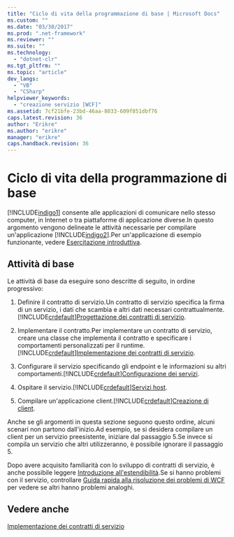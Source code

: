 ```yaml
---
title: "Ciclo di vita della programmazione di base | Microsoft Docs"
ms.custom: ""
ms.date: "03/30/2017"
ms.prod: ".net-framework"
ms.reviewer: ""
ms.suite: ""
ms.technology: 
  - "dotnet-clr"
ms.tgt_pltfrm: ""
ms.topic: "article"
dev_langs: 
  - "VB"
  - "CSharp"
helpviewer_keywords: 
  - "creazione servizio [WCF]"
ms.assetid: 7cf21bfe-23bd-46aa-8033-609f851dbf76
caps.latest.revision: 36
author: "Erikre"
ms.author: "erikre"
manager: "erikre"
caps.handback.revision: 36
---
```

# Ciclo di vita della programmazione di base
[!INCLUDE[indigo1](../../../includes/indigo1-md.md)] consente alle applicazioni di comunicare nello stesso computer, in Internet o tra piattaforme di applicazione diverse.In questo argomento vengono delineate le attività necessarie per compilare un'applicazione [!INCLUDE[indigo2](../../../includes/indigo2-md.md)].Per un'applicazione di esempio funzionante, vedere [Esercitazione introduttiva](../../../docs/framework/wcf/getting-started-tutorial.md).  
  
## Attività di base  
 Le attività di base da eseguire sono descritte di seguito, in ordine progressivo:  
  
1.  Definire il contratto di servizio.Un contratto di servizio specifica la firma di un servizio, i dati che scambia e altri dati necessari contrattualmente.[!INCLUDE[crdefault](../../../includes/crdefault-md.md)][Progettazione dei contratti di servizio](../../../docs/framework/wcf/designing-service-contracts.md).  
  
2.  Implementare il contratto.Per implementare un contratto di servizio, creare una classe che implementa il contratto e specificare i comportamenti personalizzati per il runtime.[!INCLUDE[crdefault](../../../includes/crdefault-md.md)][Implementazione dei contratti di servizio](../../../docs/framework/wcf/implementing-service-contracts.md).  
  
3.  Configurare il servizio specificando gli endpoint e le informazioni su altri comportamenti.[!INCLUDE[crdefault](../../../includes/crdefault-md.md)][Configurazione dei servizi](../../../docs/framework/wcf/configuring-services.md).  
  
4.  Ospitare il servizio.[!INCLUDE[crdefault](../../../includes/crdefault-md.md)][Servizi host](../../../docs/framework/wcf/hosting-services.md).  
  
5.  Compilare un'applicazione client.[!INCLUDE[crdefault](../../../includes/crdefault-md.md)][Creazione di client](../../../docs/framework/wcf/building-clients.md).  
  
 Anche se gli argomenti in questa sezione seguono questo ordine, alcuni scenari non partono dall'inizio.Ad esempio, se si desidera compilare un client per un servizio preesistente, iniziare dal passaggio 5.Se invece si compila un servizio che altri utilizzeranno, è possibile ignorare il passaggio 5.  
  
 Dopo avere acquisito familiarità con lo sviluppo di contratti di servizio, è anche possibile leggere [Introduzione all'estendibilità](../../../docs/framework/wcf/introduction-to-extensibility.md).Se si hanno problemi con il servizio, controllare [Guida rapida alla risoluzione dei problemi di WCF](../../../docs/framework/wcf/wcf-troubleshooting-quickstart.md) per vedere se altri hanno problemi analoghi.  
  
## Vedere anche  
 [Implementazione dei contratti di servizio](../../../docs/framework/wcf/implementing-service-contracts.md)